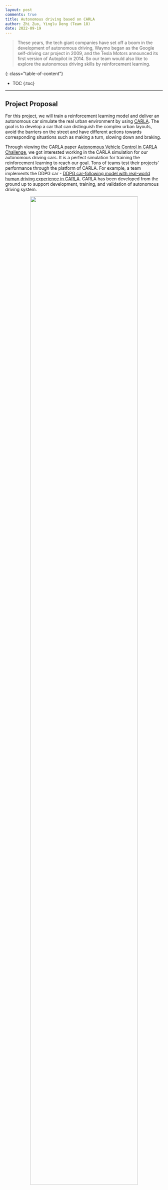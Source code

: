 ```yaml
---
layout: post
comments: true
title: Autonomous driving based on CARLA
author: Zhi Zuo, Yinglu Deng (Team 18)
date: 2022-09-19
---
```


> These years, the tech giant companies have set off a boom in the development of autonomous driving, Waymo began as the Google self-driving car project in 2009, and the Tesla Motors announced its first version of Autopilot in 2014. So our team would also like to explore the autonomous driving skills by reinforcement learning.

<!--more-->

{: class="table-of-content"}
* TOC
{:toc}

---
## Project Proposal
For this project, we will train a reinforcement learning model and deliver an autonomous car simulate the real urban environment by using [CARLA](https://carla.org/). The goal is to develop a car that can distinguish the complex urban layouts, avoid the barriers on the street and have different actions towards corresponding situations such as making a turn, slowing down and braking. 

Through viewing the CARLA paper [Autonomous Vehicle Control in CARLA Challenge](https://ebuah.uah.es/dspace/bitstream/handle/10017/45428/Autonomous_Egido_FIT_2020.pdf?isAllowed=y&sequence=1), we got interested working in the CARLA simulation for our autonomous driving cars. It is a perfect simulation for training the reinforcement learning to reach our goal. Tons of teams test their projects' performance through the platform of CARLA. For example, a team implements the DDPG car - [DDPG car-following model with real-world human driving experience in CARLA](https://arxiv.org/pdf/2112.14602v1.pdf). CARLA has been developed from the ground up to support development, training, and validation of autonomous driving system. 

<figure align="center">
  <img width="90%" src="../../../assets//images/team18/CARLA_simulation.png">
  <figcaption>Fig 1. CARLA simulation environment.</figcaption>
</figure>

## Driving Simulator Environments
### CARLA Basic Architecture:
**CARLA is mainly divided into two modules including Server and Client.** The Server is used to build the simulation world, and the Client is controlled by the user to adjust and change the simulation world.
- **Server**: The server side is responsible for everything related to the simulation itself: from 3D rendering cars, streets, buildings, building sensor models, to physics calculations, and more. It is like a creator, constructing the whole world, and updating the world according to the client's foreign instructions. It itself is based on 3D rendering made by UnrealEnigne.
- **Client**: If the server constructs the entire world, the client controls the world operates at different times. The user sends instructions to the server to guide the changes in the world by writing Python scripts (the latest version of C++ is also available), and the server executes according to the user's instructions.  In addition, the client side can also receive information from the server side, such as a road image captured by a camera.

### CARLA Key Features:
- **Traffic Manager**: CARLA creates the Traffic Manager to simulate a traffic environment similar to the real world. Users can define different models, behavior models, and speeds of vehicles to interact with the Ego-Vehicle. 
- **Sensors**: CARLA contains all kinds of sensor model simulating the real world, including cameras, Lidar, IMU, GNSS, and so on. The photos even have distortion and motion blur effects in order to mimic the effects in the real world. User can attach these sensors to different cars to collect various data. 

<figure align="center">
  <img width="90%" src="../../../assets//images/team18/environment.png">
  <figcaption>Fig 2. CARLA provided sensors information provided on each challenge track.</figcaption>
</figure>

- **Recorder**: The recorder module is used to record the status of each step for the purpose of reviewing, reproducing. 
- **ROS bridge**: CARLA can interact with ROS and Autoware. This module is important for testing the autopilot system in simulation. 
- **Open Assest**: Developer can add a customized object library to the simulation world with this module. For example, we can add a cool flying car to the default vehicle blueprint and the Client module can use it. 


## Progress


<figure align="center">
  <img width="90%" src="../../../assets//images/team18/DDPG.png">
  <figcaption>Fig 3. The conceptual framework of the two-stage DDPG agent. Stage 1: the agent updates networks with the simulation replay buffer. Stage 2: the agent learns from the modified practical replay buffer based on real driving datasets. </figcaption>
</figure>




## Toolkits and Libraries
[1] [CARLA Simulator Libraries](https://carla.readthedocs.io/en/latest/start_quickstart/#before-you-begin)

[2]Demo Video for [CARLA Simulator 0.9.13](https://carla.org/):
<p align="center">
	<iframe width="560" height="315" src="https://www.youtube.com/embed/S2VIP0qumas" title="YouTube video player" frameborder="0" allow="accelerometer; autoplay; clipboard-write; encrypted-media; gyroscope; picture-in-picture" allowfullscreen></iframe>
</p>


## Project Timeline
- Week 3,4 - Confirmed the research topic, did research and read related paper.
- Week 5 - Brainstormed ideas, made a plan on the target model.
- Week 6 - Be familiar with the simulation environment.
- Week 7 - Tried writing agent with deep Q-learning.
- Week 8,9 - Built reinforcement learning model, did testing with different hyperparameters.
- Week 10,11 - Reviewed coding, updated and refined the report, did presentation.


## Team 18 Contact Info 
Zuo Zhi 
- UID: 305346349
- EMAIL: joannazz@g.ucla.edu

Yinglu Deng 
- UID: 305496193
- EMAIL: ceciliadeng12@g.ucla.edu


## Reference
[1] Akhloufi, M.A., Arola, S., Bonnet, A., 2019. Drones chasing drones: Reinforcement learning and deep search area proposal. Drones 3, 58.

[2] Bojarski, M., Del Testa, D., Dworakowski, D., Firner, B., Flepp, B., Goyal, P., Jackel, L.D., Monfort, M., Muller, U., Zhang, J., et al., 2016. End to end learning for self-driving cars. arXiv preprint arXiv:1604.07316 .
 
[3] Dworak, D., Ciepiela, F., Derbisz, J., Izzat, I., Komorkiewicz, M., Wojcik, M., 2019. Performance of lidar object detection deep learning architectures based on artificially generated point cloud data from carla simulator, in: 2019 24th International Conference on Methods and Models in Automation and Robotics(MMAR), IEEE. pp. 600–605.

[4] Gomez-Hu elamo, C., Del Egido, J., Bergasa, L.M., Barea, R., L opez-Guill en, E., Arango, F., Araluce, J., Lopez, J., 2020. Train here, drive there: Simulating real-world use cases with fully-autonomous driving architecture in carla simulator, in: Workshop of Physical Agents, Springer. pp. 44–59.

[5] He, Y., Zhao, N., Yin, H., 2017. Integrated networking, caching, and computing for connected vehicles: A deep reinforcement learning approach. IEEE Transactions on Vehicular Technology 67, 44–55.

[6] Isele, D., Rahimi, R., Cosgun, A., Subramanian, K., Fujimura, K., 2018. Navigating occluded intersections with autonomous vehicles using deep reinforcement learning, in: 2018 IEEE International Conference on Robotics and Automation (ICRA), IEEE. pp. 2034–2039.

[7] Liu, H., Huang, Z., Lv, C., 2021. Improved deep reinforcement learning with expert demonstrations for urban autonomous driving. arXiv preprint arXiv:2102.09243.

[8] MAURER. (2016). Autonomous Driving. Technical, Legal and Social Aspects. 10.1007/978-3-662-48847-8.

[9] Niranjan, D., VinayKarthik, B., et al., 2021. Deep learning based object detection model for autonomous driving research using carla simulator, in: 2021 2nd International Conference on Smart Electronics and Communication (ICOSEC), IEEE. pp. 1251–1258.

[10] ROHMER, E. (2013) "V-REP: A versatile and scalable robot simulation framework," 2013 IEEE/RSJ International Conference on Intelligent Robots and Systems, Tokyo, 2013, pp. 1321-1326. 

[11] Treiber, M., Kesting, A., 2017. The intelligent driver model with stochasticitynew insights into traffic flow oscillations. Transportation research procedia 23, 174–187.



---

*If you notice mistakes and errors in this post, don't hesitate to contact me at [lilian dot wengweng at gmail dot com] and I would be super happy to correct them right away!*
